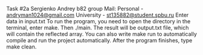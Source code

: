 Task #2a
Sergienko Andrey b82 group
Mail:
Personal - andryman1024@gmail.com
University - st135882@student.spbu.ru
Enter data in input.txt
To run the program, you need to open the directory in the terminal, enter make. Then ./main. The result will be output.txt file, which will contain the reflected array. You can also write make run to automatically compile and run the project automatically.
After the program finishes, type make clean.
